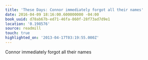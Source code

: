```yaml
---
title: 'These Days: Connor immediately forgot all their names'
date: 2016-04-09 18:16:00.600000000 -04:00
book_uuid: d78ab67b-ed71-46fa-860f-28f73ad7d9e1
location: '0.198576'
source: readmill
touch: true
highlighted_on: '2013-04-17T03:19:55.000Z'
---
```


Connor immediately forgot all their names